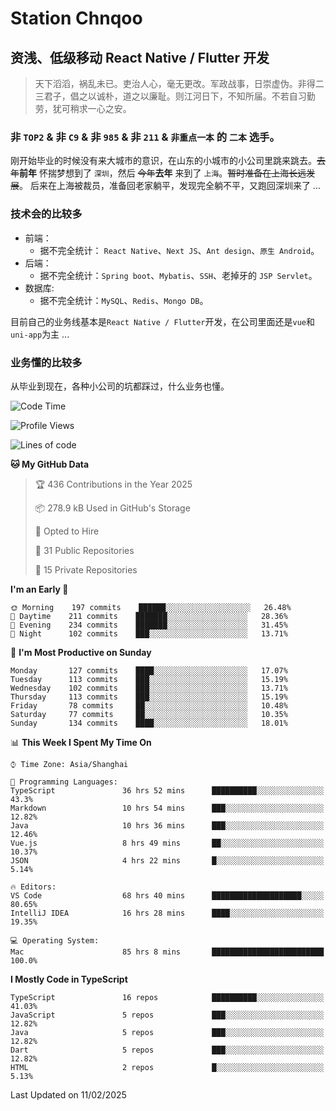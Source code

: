 # Station Chnqoo

## 资浅、低级移动 React Native / Flutter 开发

> 天下滔滔，祸乱未已。吏治人心，毫无更改。军政战事，日崇虚伪。非得二三君子，倡之以诚朴，道之以廉耻。则江河日下，不知所届。不若自习勤劳，犹可稍求一心之安。

### 非 `TOP2` & 非 `C9` & 非 `985` & 非 `211` & `非重点一本` 的 `二本` 选手。

刚开始毕业的时候没有来大城市的意识，在山东的小城市的小公司里跳来跳去。~~去年~~**前年** 怀揣梦想到了 `深圳`，然后 ~~今年~~**去年** 来到了 `上海`。~~暂时准备在上海长远发展~~。
后来在上海被裁员，准备回老家躺平，发现完全躺不平，又跑回深圳来了 ...

### 技术会的比较多

- 前端：
  - 据不完全统计： `React Native`、`Next JS`、`Ant design`、`原生 Android`。
- 后端：
  - 据不完全统计：`Spring boot`、`Mybatis`、`SSH`、老掉牙的 `JSP Servlet`。
- 数据库:
  - 据不完全统计：`MySQL`、`Redis`、`Mongo DB`。

目前自己的业务线基本是`React Native / Flutter`开发，在公司里面还是`vue`和`uni-app`为主 ...

### 业务懂的比较多

从毕业到现在，各种小公司的坑都踩过，什么业务也懂。

<!--START_SECTION:waka-->
![Code Time](http://img.shields.io/badge/Code%20Time-7%2C543%20hrs%2051%20mins-blue)

![Profile Views](http://img.shields.io/badge/Profile%20Views-0-blue)

![Lines of code](https://img.shields.io/badge/From%20Hello%20World%20I%27ve%20Written-456%20Thousand%20lines%20of%20code-blue)

**🐱 My GitHub Data** 

> 🏆 436 Contributions in the Year 2025
 > 
> 📦 278.9 kB Used in GitHub's Storage 
 > 
> 💼 Opted to Hire
 > 
> 📜 31 Public Repositories 
 > 
> 🔑 15 Private Repositories  
 > 
**I'm an Early 🐤** 

```text
🌞 Morning    197 commits    ██████░░░░░░░░░░░░░░░░░░░   26.48% 
🌆 Daytime    211 commits    ███████░░░░░░░░░░░░░░░░░░   28.36% 
🌃 Evening    234 commits    ███████░░░░░░░░░░░░░░░░░░   31.45% 
🌙 Night      102 commits    ███░░░░░░░░░░░░░░░░░░░░░░   13.71%

```
📅 **I'm Most Productive on Sunday** 

```text
Monday       127 commits    ████░░░░░░░░░░░░░░░░░░░░░   17.07% 
Tuesday      113 commits    ███░░░░░░░░░░░░░░░░░░░░░░   15.19% 
Wednesday    102 commits    ███░░░░░░░░░░░░░░░░░░░░░░   13.71% 
Thursday     113 commits    ███░░░░░░░░░░░░░░░░░░░░░░   15.19% 
Friday       78 commits     ██░░░░░░░░░░░░░░░░░░░░░░░   10.48% 
Saturday     77 commits     ██░░░░░░░░░░░░░░░░░░░░░░░   10.35% 
Sunday       134 commits    ████░░░░░░░░░░░░░░░░░░░░░   18.01%

```


📊 **This Week I Spent My Time On** 

```text
⌚︎ Time Zone: Asia/Shanghai

💬 Programming Languages: 
TypeScript               36 hrs 52 mins      ██████████░░░░░░░░░░░░░░░   43.3% 
Markdown                 10 hrs 54 mins      ███░░░░░░░░░░░░░░░░░░░░░░   12.82% 
Java                     10 hrs 36 mins      ███░░░░░░░░░░░░░░░░░░░░░░   12.46% 
Vue.js                   8 hrs 49 mins       ██░░░░░░░░░░░░░░░░░░░░░░░   10.37% 
JSON                     4 hrs 22 mins       █░░░░░░░░░░░░░░░░░░░░░░░░   5.14%

🔥 Editors: 
VS Code                  68 hrs 40 mins      ████████████████████░░░░░   80.65% 
IntelliJ IDEA            16 hrs 28 mins      ████░░░░░░░░░░░░░░░░░░░░░   19.35%

💻 Operating System: 
Mac                      85 hrs 8 mins       █████████████████████████   100.0%

```

**I Mostly Code in TypeScript** 

```text
TypeScript               16 repos            ██████████░░░░░░░░░░░░░░░   41.03% 
JavaScript               5 repos             ███░░░░░░░░░░░░░░░░░░░░░░   12.82% 
Java                     5 repos             ███░░░░░░░░░░░░░░░░░░░░░░   12.82% 
Dart                     5 repos             ███░░░░░░░░░░░░░░░░░░░░░░   12.82% 
HTML                     2 repos             █░░░░░░░░░░░░░░░░░░░░░░░░   5.13%

```



 Last Updated on 11/02/2025
<!--END_SECTION:waka-->

<!---
ChenqiaoStation/ChenqiaoStation is a ✨ special ✨ repository because its `README.md` (this file) appears on your GitHub profile.
You can click the Preview link to take a look at your changes.
--->
